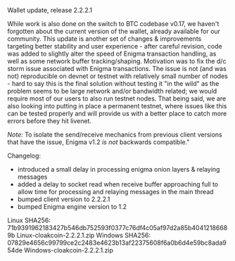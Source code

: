 Wallet update, release 2.2.2.1

While work is also done on the switch to BTC codebase v0.17, we haven't forgotten about the current version of the wallet, already available for our community. This update is another set of changes & improvements targeting better stability and user experience - after careful revision, code was added to slightly alter the speed of Enigma transaction handling, as well as some network buffer tracking/shaping. Motivation was to fix the d/c storm issue associated with Enigma transactions. The issue is not (and was not) reproducible on devnet or testnet with relatively small number of nodes - hard to say this is the final solution without testing it "in the wild" as the problem seems to be large network and/or bandwidth related; we would require most of our users to also run testnet nodes. That being said, we are also looking into putting in place a permanent testnet, where issues like this can be tested properly and will provide us with a better place to catch more errors before they hit livenet.

*Note:* To isolate the send/receive mechanics from previous client versions that have the issue, Enigma v1.2 *is not* backwards compatible."

Changelog:
- introduced a small delay in processing enigma onion layers & relaying messages
- added a delay to socket read when receive buffer approaching full to allow time for processing and relaying messages in the main thread
- bumped client version to 2.2.2.1
- bumped Enigma engine version to 1.2

Linux SHA256: 71b9391962183427b546db752593f0377c76df4c05af97d2a85b40412186689b  Linux-cloakcoin-2.2.2.1.zip
Windows SHA256: 07829e4656c99799ce2c2483e4623b13af22375608f6a0b6d4e59bc8ada954de Windows-cloakcoin-2.2.2.1.zip
